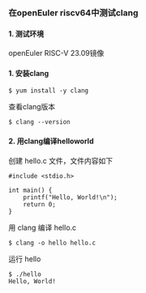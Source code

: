 ### 在openEuler riscv64中测试clang

#### 1. 测试环境

openEuler RISC-V 23.09镜像

#### 1. 安装clang

````
$ yum install -y clang
````

查看clang版本

````
$ clang --version
````

#### 2. 用clang编译helloworld

创建 hello.c 文件，文件内容如下

````
#include <stdio.h>
 
int main() {
    printf("Hello, World!\n");
    return 0;
}
````

用 clang 编译 hello.c

````
$ clang -o hello hello.c
````

运行 hello

````
$ ./hello
Hello, World!
````

